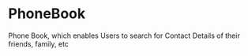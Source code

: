 # PhoneBook
Phone Book, which enables Users to search for Contact Details of their friends, family, etc
